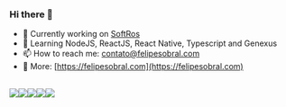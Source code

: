 ### Hi there 👋

- 🔭 Currently working on [SoftRos](https://www.linkedin.com/company/softros-informatica/)
- 🌱 Learning NodeJS, ReactJS, React Native, Typescript and Genexus
- 📫 How to reach me: [contato@felipesobral.com](mailto:contato@felipesobral.com)
- 📝 More: [https://felipesobral.com](https://felipesobral.com)

</br>

<div style="display: flex">
  <a href="https://t.me/xfelipesobral" target="_BLANK"><img src="https://img.shields.io/badge/Telegram-000000?style=for-the-badge&logo=telegram&logoColor=white" /></a>
  <a href="https://www.linkedin.com/in/felipesobralfs/" target="_BLANK"><img src="https://img.shields.io/badge/LinkedIn-000000?style=for-the-badge&logo=linkedin&logoColor=white" /></a>
  <a href="https://www.instagram.com/xfelipesobral/" target="_BLANK"><img src="https://img.shields.io/badge/Instagram-000000?style=for-the-badge&logo=instagram&logoColor=white" /></a>
  <a href="https://felipesobral.com" target="_BLANK"><img src="https://img.shields.io/badge/website-000000?style=for-the-badge&logo=About.me&logoColor=white" /></a>
  <img src="http://estruyf-github.azurewebsites.net/api/VisitorHit?user=xfelipesobral&repo=xfelipesobral&countColorcountColor" />
</div>
